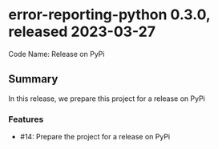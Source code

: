 # error-reporting-python 0.3.0, released 2023-03-27

Code Name: Release on PyPi

## Summary

In this release, we prepare this project for a release on PyPi

### Features

  - #14: Prepare the project for a release on PyPi  

    
